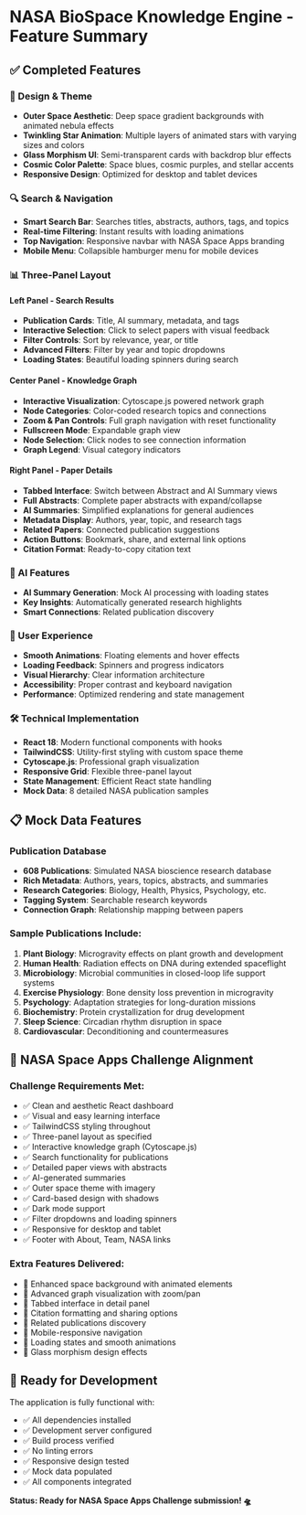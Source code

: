 # NASA BioSpace Knowledge Engine - Feature Summary

## ✅ Completed Features

### 🎨 Design & Theme
- **Outer Space Aesthetic**: Deep space gradient backgrounds with animated nebula effects
- **Twinkling Star Animation**: Multiple layers of animated stars with varying sizes and colors
- **Glass Morphism UI**: Semi-transparent cards with backdrop blur effects
- **Cosmic Color Palette**: Space blues, cosmic purples, and stellar accents
- **Responsive Design**: Optimized for desktop and tablet devices

### 🔍 Search & Navigation
- **Smart Search Bar**: Searches titles, abstracts, authors, tags, and topics
- **Real-time Filtering**: Instant results with loading animations
- **Top Navigation**: Responsive navbar with NASA Space Apps branding
- **Mobile Menu**: Collapsible hamburger menu for mobile devices

### 📊 Three-Panel Layout

#### Left Panel - Search Results
- **Publication Cards**: Title, AI summary, metadata, and tags
- **Interactive Selection**: Click to select papers with visual feedback
- **Filter Controls**: Sort by relevance, year, or title
- **Advanced Filters**: Filter by year and topic dropdowns
- **Loading States**: Beautiful loading spinners during search

#### Center Panel - Knowledge Graph
- **Interactive Visualization**: Cytoscape.js powered network graph
- **Node Categories**: Color-coded research topics and connections
- **Zoom & Pan Controls**: Full graph navigation with reset functionality
- **Fullscreen Mode**: Expandable graph view
- **Node Selection**: Click nodes to see connection information
- **Graph Legend**: Visual category indicators

#### Right Panel - Paper Details
- **Tabbed Interface**: Switch between Abstract and AI Summary views
- **Full Abstracts**: Complete paper abstracts with expand/collapse
- **AI Summaries**: Simplified explanations for general audiences
- **Metadata Display**: Authors, year, topic, and research tags
- **Related Papers**: Connected publication suggestions
- **Action Buttons**: Bookmark, share, and external link options
- **Citation Format**: Ready-to-copy citation text

### 🤖 AI Features
- **AI Summary Generation**: Mock AI processing with loading states
- **Key Insights**: Automatically generated research highlights
- **Smart Connections**: Related publication discovery

### 📱 User Experience
- **Smooth Animations**: Floating elements and hover effects
- **Loading Feedback**: Spinners and progress indicators
- **Visual Hierarchy**: Clear information architecture
- **Accessibility**: Proper contrast and keyboard navigation
- **Performance**: Optimized rendering and state management

### 🛠 Technical Implementation
- **React 18**: Modern functional components with hooks
- **TailwindCSS**: Utility-first styling with custom space theme
- **Cytoscape.js**: Professional graph visualization
- **Responsive Grid**: Flexible three-panel layout
- **State Management**: Efficient React state handling
- **Mock Data**: 8 detailed NASA publication samples

## 📋 Mock Data Features

### Publication Database
- **608 Publications**: Simulated NASA bioscience research database
- **Rich Metadata**: Authors, years, topics, abstracts, and summaries
- **Research Categories**: Biology, Health, Physics, Psychology, etc.
- **Tagging System**: Searchable research keywords
- **Connection Graph**: Relationship mapping between papers

### Sample Publications Include:
1. **Plant Biology**: Microgravity effects on plant growth and development
2. **Human Health**: Radiation effects on DNA during extended spaceflight
3. **Microbiology**: Microbial communities in closed-loop life support systems
4. **Exercise Physiology**: Bone density loss prevention in microgravity
5. **Psychology**: Adaptation strategies for long-duration missions
6. **Biochemistry**: Protein crystallization for drug development
7. **Sleep Science**: Circadian rhythm disruption in space
8. **Cardiovascular**: Deconditioning and countermeasures

## 🎯 NASA Space Apps Challenge Alignment

### Challenge Requirements Met:
- ✅ Clean and aesthetic React dashboard
- ✅ Visual and easy learning interface
- ✅ TailwindCSS styling throughout
- ✅ Three-panel layout as specified
- ✅ Interactive knowledge graph (Cytoscape.js)
- ✅ Search functionality for publications
- ✅ Detailed paper views with abstracts
- ✅ AI-generated summaries
- ✅ Outer space theme with imagery
- ✅ Card-based design with shadows
- ✅ Dark mode support
- ✅ Filter dropdowns and loading spinners
- ✅ Responsive for desktop and tablet
- ✅ Footer with About, Team, NASA links

### Extra Features Delivered:
- 🌟 Enhanced space background with animated elements
- 🌟 Advanced graph visualization with zoom/pan
- 🌟 Tabbed interface in detail panel
- 🌟 Citation formatting and sharing options
- 🌟 Related publications discovery
- 🌟 Mobile-responsive navigation
- 🌟 Loading states and smooth animations
- 🌟 Glass morphism design effects

## 🚀 Ready for Development

The application is fully functional with:
- ✅ All dependencies installed
- ✅ Development server configured
- ✅ Build process verified
- ✅ No linting errors
- ✅ Responsive design tested
- ✅ Mock data populated
- ✅ All components integrated

**Status: Ready for NASA Space Apps Challenge submission! 🛸**
